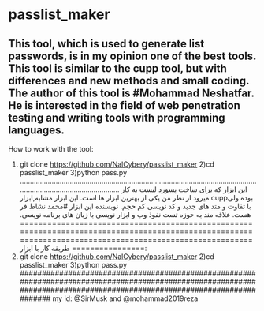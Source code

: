 # passlist_maker

This tool, which is used to generate list passwords, is in my opinion one of the best tools.
This tool is similar to the cupp tool, but with differences and new methods and small coding.
The author of this tool is #Mohammad Neshatfar. 
He is interested in the field of web penetration testing and writing tools with programming languages.
-------------------------------------------------------------------------------------------------------------------------------------------------------------------------
How to work with the tool:
1) git clone https://github.com/NalCybery/passlist_maker
2)cd passlist_maker
3)python pass.py
.........................................................................................................................................................................
این ابزار که برای ساخت پسورد لیست به کار میرود از نظر من یکی از بهترین ابزار ها است.
این ابزار مشابه,ابزار cuppبوده ولی با تفاوت و متد های جدید و کد نویسی کم حجم.
نویسنده این ابزار #محمد نشاط فر هست.
علاقه مند به حوزه تست نفوذ وب و ابزار نویسی با زبان های برنامه نویسی.
=========================================================================================================================================================================
طریقه کار با ابزار:
1) git clone https://github.com/NalCybery/passlist_maker
2)cd passlist_maker
3)python pass.py
#########################################################################################################################################################################
my id: @SirMusk and @mohammad2019reza
